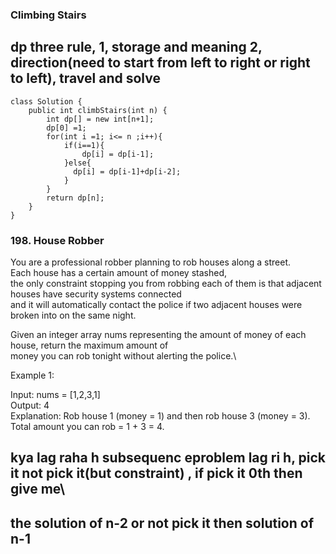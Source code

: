 ### Climbing Stairs
## dp three rule, 1, storage and meaning 2, direction(need to start from left to right or right to left), travel and solve
```
class Solution {
    public int climbStairs(int n) {
        int dp[] = new int[n+1];
        dp[0] =1;
        for(int i =1; i<= n ;i++){
            if(i==1){
                dp[i] = dp[i-1];
            }else{
              dp[i] = dp[i-1]+dp[i-2];
            }
        }
        return dp[n];
    }
}

```
### 198. House Robber
You are a professional robber planning to rob houses along a street. \
Each house has a certain amount of money stashed, \
the only constraint stopping you from robbing each of them is that adjacent houses have security systems connected \
and it will automatically contact the police if two adjacent houses were broken into on the same night.


Given an integer array nums representing the amount of money of each house, return the maximum amount of \
money you can rob tonight without alerting the police.\

 

Example 1:

Input: nums = [1,2,3,1]\
Output: 4\
Explanation: Rob house 1 (money = 1) and then rob house 3 (money = 3).\
Total amount you can rob = 1 + 3 = 4.
## kya lag raha h subsequenc eproblem lag ri h, pick it not pick it(but constraint) , if pick it 0th then give me\
## the solution of n-2 or not pick it then solution of n-1

